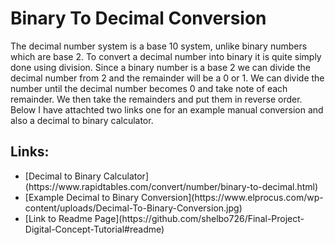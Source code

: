 <h1>Binary To Decimal Conversion</h1>
<p> The decimal number system is a base 10 system, unlike binary numbers which are base 2. To convert a decimal number into binary it is quite simply done using division. Since a binary number is a base 2 we can divide the decimal number from 2 and the remainder will be a 0 or 1. We can divide the number until the decimal number becomes 0 and take note of each remainder. We then take the remainders and put them in reverse order. Below I have attachted two links one for an example manual conversion and also a decimal to binary calculator.</p> 
<h2> Links: </h2> 
 <ul>
<li>[Decimal to Binary Calculator](https://www.rapidtables.com/convert/number/binary-to-decimal.html)</li>
<li>[Example Decimal to Binary Conversion](https://www.elprocus.com/wp-content/uploads/Decimal-To-Binary-Conversion.jpg)</li>
<li>[Link to Readme Page](https://github.com/shelbo726/Final-Project-Digital-Concept-Tutorial#readme)</li>
 </ul>
